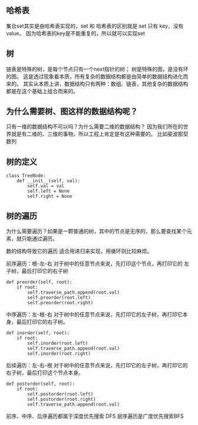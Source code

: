 


## 哈希表
集合set其实是由哈希表实现的，set 和 哈希表的区别就是 set 只有 key，没有value。
因为哈希表的key是不能重复的，所以就可以实现set

## 树
链表是特殊的树，是每个节点只有一个next指针的树；
树是特殊的图，是没有环的图。
这是透过现象看本质，所有复杂的数据结构都是由简单的数据结构进化而来的。
其实从本质上讲，数据结构只有两种：数组、链表，其他复杂的数据结构都是在这个基础上组合而来的。


## 为什么需要树、图这样的数据结构呢？
只有一维的数据结构不可以吗？为什么需要二维的数据结构？
因为我们所在的世界就是有二维的、三维的事物，所以工程上肯定是有这种需要的。
比如斐波那契数列


## 树的定义
```
class TreeNode:
    def __init__(self, val):
        self.val = val
        self.left = None
        self.right = None
```


## 树的遍历
为什么需要遍历？如果是一颗普通的树，其中的节点是无序的，那么要查找某个元素，就只能通过遍历。

数的结构导致它的遍历 适合用递归来实现，用循环则比较麻烦。

前序遍历：根-左-右
对于树中的任意节点来说，先打印这个节点，再打印它的 左子树，最后打印它的右子树
```
def preorder(self, root):
    if root:
        self.traverse_path.append(root.val)
        self.preorder(root.left)
        self.preorder(root.right)
```

中序遍历：左-根-右
对于树中的任意节点来说，先打印它的左子树，再打印它本身，最后打印它的右子树。
```
def inorder(self, root):
    if root:
        self.inorder(root.left)
        self.traverse_path.append(root.val)
        self.inorder(root.right)
```

后续遍历：左-右-根
对于树中的任意节点来说，先打印它的左子树，再打印它的右子树，最后打印这个节点本身。
```
def postorder(self, root):
    if root:
        self.postorder(root.left)
        self.postorder(root.right)
        self.traverse_path.append(root.val)
```


前序、中序、后序遍历都属于深度优先搜索 DFS
层序遍历是广度优先搜索BFS
